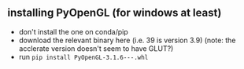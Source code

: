 ## installing PyOpenGL (for windows at least)
- don't install the one on conda/pip
- download the relevant binary here (i.e. 39 is version 3.9) (note: the acclerate version doesn't seem to have GLUT?)
- run `pip install PyOpenGL-3.1.6---.whl`